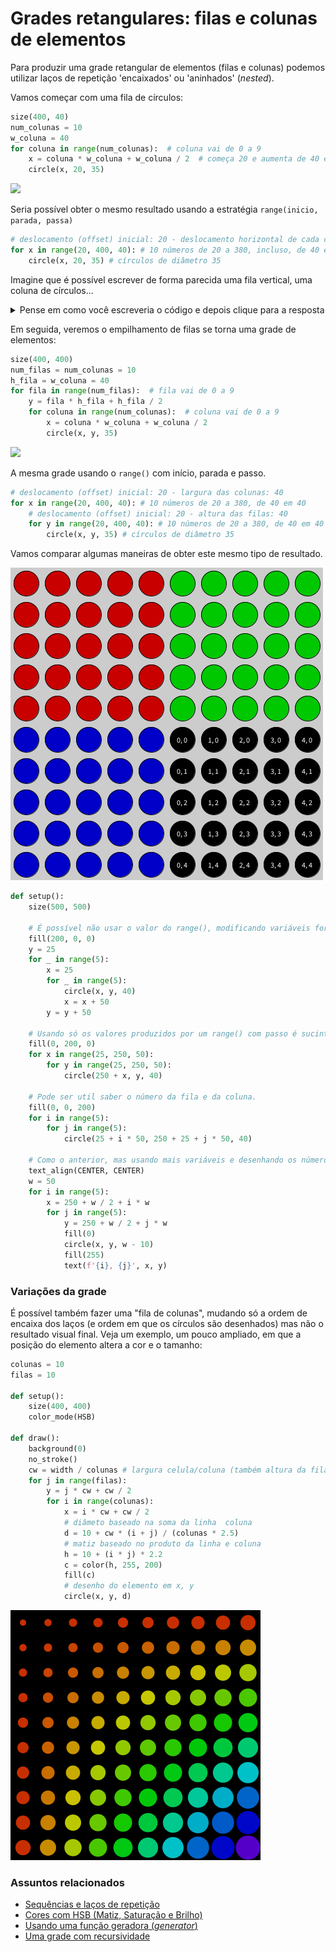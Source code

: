 # Grades retangulares: filas e colunas de elementos

<!--
![](assets/grade_colorida.png)
-->

Para produzir uma grade retangular de elementos (filas e colunas) podemos utilizar laços de repetição 'encaixados' ou 'aninhados' (*nested*).

Vamos começar com uma fila de círculos:

```python
size(400, 40)
num_colunas = 10
w_coluna = 40
for coluna in range(num_colunas):  # coluna vai de 0 a 9
    x = coluna * w_coluna + w_coluna / 2  # começa 20 e aumenta de 40 em 40
    circle(x, 20, 35)
```

![](assets/fila.png)

Seria possível obter o mesmo resultado usando a estratégia `range(inicio, parada, passa)`

```python
# deslocamento (offset) inicial: 20 - deslocamento horizontal de cada círculo: 40 
for x in range(20, 400, 40): # 10 números de 20 a 380, incluso, de 40 em 40
    circle(x, 20, 35) # círculos de diâmetro 35
```

Imagine que é possível escrever de forma parecida uma fila vertical, uma coluna de círculos... 

<details>
  <summary>Pense em como você escreveria o código e depois clique para a resposta</summary>

<pre>
size(400, 400) 
for fila in range(num_filas):  # fila vai de 0 a 9
    y = fila * h_fila + h_fila / 2
    circle(20, y, 35)
# deslocamento (offset) inicial: 20 - deslocamente vertical de cada círculo: 40
for y in range(20, 400, 40): # 10 números de 20 a 380, incluso, de 40 em 40 
    ellipse(20, y, 35, 35) # círculos de diâmetro 35 
</pre>

</details>

Em seguida, veremos o empilhamento de filas se torna uma grade de elementos:

```python
size(400, 400)
num_filas = num_colunas = 10
h_fila = w_coluna = 40
for fila in range(num_filas):  # fila vai de 0 a 9
    y = fila * h_fila + h_fila / 2
    for coluna in range(num_colunas):  # coluna vai de 0 a 9
        x = coluna * w_coluna + w_coluna / 2
        circle(x, y, 35)
```

![](assets/grade.png)

A mesma grade usando o `range()` com início, parada e passo.

```python
# deslocamento (offset) inicial: 20 - largura das colunas: 40 
for x in range(20, 400, 40): # 10 números de 20 a 380, de 40 em 40
    # deslocamento (offset) inicial: 20 - altura das filas: 40  
    for y in range(20, 400, 40): # 10 números de 20 a 380, de 40 em 40
        circle(x, y, 35) # círculos de diâmetro 35
```

Vamos comparar algumas maneiras de obter este mesmo tipo de resultado.

![grade](assets/4grades.png)

```python
def setup():
    size(500, 500)

    # É possível não usar o valor do range(), modificando variáveis fora do laço
    fill(200, 0, 0)
    y = 25
    for _ in range(5):
        x = 25
        for _ in range(5):
            circle(x, y, 40)
            x = x + 50
        y = y + 50
    
    # Usando só os valores produzidos por um range() com passo é sucinto, mas só funciona com inteiros
    fill(0, 200, 0)  
    for x in range(25, 250, 50):
        for y in range(25, 250, 50):
            circle(250 + x, y, 40)

    # Pode ser util saber o número da fila e da coluna.
    fill(0, 0, 200)
    for i in range(5):
        for j in range(5):
            circle(25 + i * 50, 250 + 25 + j * 50, 40)

    # Como o anterior, mas usando mais variáveis e desenhando os números
    text_align(CENTER, CENTER)
    w = 50
    for i in range(5):
        x = 250 + w / 2 + i * w
        for j in range(5):
            y = 250 + w / 2 + j * w
            fill(0)
            circle(x, y, w - 10)
            fill(255)
            text(f'{i}, {j}', x, y)
```


### Variações da grade

É possível também fazer uma "fila de colunas", mudando só a ordem de encaixa dos laços (e ordem em que os círculos são desenhados) mas não o resultado visual final. Veja um exemplo, um pouco ampliado, em que a posição do elemento altera a cor e o tamanho:

```python
colunas = 10
filas = 10

def setup():  
    size(400, 400)
    color_mode(HSB)

def draw():
    background(0)
    no_stroke()
    cw = width / colunas # largura celula/coluna (também altura da fila)
    for j in range(filas):
        y = j * cw + cw / 2
        for i in range(colunas):
            x = i * cw + cw / 2
            # diâmeto baseado na soma da linha  coluna
            d = 10 + cw * (i + j) / (colunas * 2.5)
            # matiz baseado no produto da linha e coluna
            h = 10 + (i * j) * 2.2
            c = color(h, 255, 200)
            fill(c)
            # desenho do elemento em x, y
            circle(x, y, d)
```

![](assets/grade_colorida.png)

### Assuntos relacionados

- [Sequências e laços de repetição](lacos_py.md)
- [Cores com HSB (Matiz, Saturação e Brilho)](cores_HSB.md)
- [Usando uma função geradora (*generator*)](grades2.md)
- [Uma grade com recursividade](https://abav.lugaralgum.com/material-aulas/Processing-Python-py5/recursao_py.html#uma-grade-recursiva)
